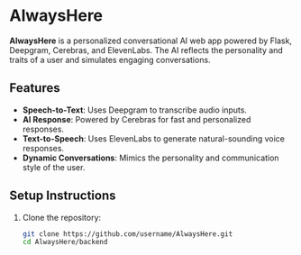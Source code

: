 # AlwaysHere

**AlwaysHere** is a personalized conversational AI web app powered by Flask, Deepgram, Cerebras, and ElevenLabs. The AI reflects the personality and traits of a user and simulates engaging conversations.

## Features
- **Speech-to-Text**: Uses Deepgram to transcribe audio inputs.
- **AI Response**: Powered by Cerebras for fast and personalized responses.
- **Text-to-Speech**: Uses ElevenLabs to generate natural-sounding voice responses.
- **Dynamic Conversations**: Mimics the personality and communication style of the user.

## Setup Instructions
1. Clone the repository:
   ```bash
   git clone https://github.com/username/AlwaysHere.git
   cd AlwaysHere/backend
